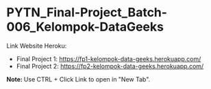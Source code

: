 # PYTN_Final-Project_Batch-006_Kelompok-DataGeeks


Link Website Heroku:
- Final Project 1: https://fp1-kelompok-data-geeks.herokuapp.com/
- Final Project 2: https://fp2-kelompok-data-geeks.herokuapp.com/

<b>Note: </b> Use CTRL + Click Link to open in "New Tab".
